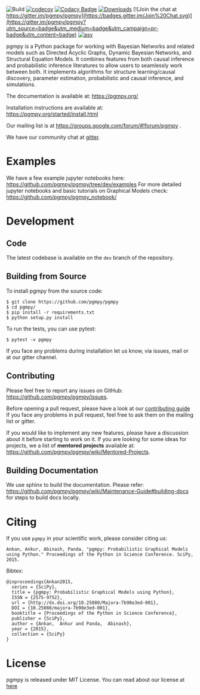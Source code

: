 ![Build](https://github.com/pgmpy/pgmpy/actions/workflows/ci.yml/badge.svg?branch=dev)
[![codecov](https://codecov.io/gh/pgmpy/pgmpy/branch/dev/graph/badge.svg)](https://codecov.io/gh/pgmpy/pgmpy)
[![Codacy Badge](https://api.codacy.com/project/badge/Grade/78a8256c90654c6892627f6d8bbcea14)](https://www.codacy.com/gh/pgmpy/pgmpy?utm_source=github.com&amp;utm_medium=referral&amp;utm_content=pgmpy/pgmpy&amp;utm_campaign=Badge_Grade)
[![Downloads](https://img.shields.io/pypi/dm/pgmpy.svg)](https://pypistats.org/packages/pgmpy)
[![Join the chat at https://gitter.im/pgmpy/pgmpy](https://badges.gitter.im/Join%20Chat.svg)](https://gitter.im/pgmpy/pgmpy?utm_source=badge&utm_medium=badge&utm_campaign=pr-badge&utm_content=badge)
[![asv](http://img.shields.io/badge/benchmarked%20by-asv-blue.svg?style=flat)](http://pgmpy.org/pgmpy-benchmarks/)

pgmpy is a Python package for working with Bayesian Networks and related models such as Directed Acyclic Graphs, Dynamic Bayesian Networks, and Structural Equation Models. It combines features from both causal inference and probabilistic inference literatures to allow users to seamlessly work between both. It implements algorithms for structure learning/causal discovery, parameter estimation, probabilistic and causal inference, and simulations.

The documentation is available at: https://pgmpy.org/

Installation instructions are available at: https://pgmpy.org/started/install.html

Our mailing list is at https://groups.google.com/forum/#!forum/pgmpy .

We have our community chat at [gitter](https://gitter.im/pgmpy/pgmpy).


Examples
========
We have a few example jupyter notebooks here: https://github.com/pgmpy/pgmpy/tree/dev/examples
For more detailed jupyter notebooks and basic tutorials on Graphical Models check: https://github.com/pgmpy/pgmpy_notebook/

Development
============

Code
----
The latest codebase is available on the `dev` branch of the repository.

Building from Source
--------------------
To install pgmpy from the source code:
```
$ git clone https://github.com/pgmpy/pgmpy
$ cd pgmpy/
$ pip install -r requirements.txt
$ python setup.py install
```

To run the tests, you can use pytest:
```
$ pytest -v pgmpy
```

If you face any problems during installation let us know, via issues, mail or at our gitter channel.

Contributing
------------
Please feel free to report any issues on GitHub: https://github.com/pgmpy/pgmpy/issues.

Before opening a pull request, please have a look at our [contributing guide](
https://github.com/pgmpy/pgmpy/blob/dev/Contributing.md) If you face any
problems in pull request, feel free to ask them on the mailing list or gitter.

If you would like to implement any new features, please have a discussion about it before starting to work on it.
If you are looking for some ideas for projects, we a list of **mentored projects** available at: https://github.com/pgmpy/pgmpy/wiki/Mentored-Projects.

Building Documentation
----------------------
We use sphinx to build the documentation. Please refer: https://github.com/pgmpy/pgmpy/wiki/Maintenance-Guide#building-docs for steps to build docs locally.


Citing
======
If you use `pgmpy` in your scientific work, please consider citing us:

```
Ankan, Ankur, Abinash, Panda. "pgmpy: Probabilistic Graphical Models using Python." Proceedings of the Python in Science Conference. SciPy, 2015.
```

Bibtex:
```
@inproceedings{Ankan2015,
  series = {SciPy},
  title = {pgmpy: Probabilistic Graphical Models using Python},
  ISSN = {2575-9752},
  url = {http://dx.doi.org/10.25080/Majora-7b98e3ed-001},
  DOI = {10.25080/majora-7b98e3ed-001},
  booktitle = {Proceedings of the Python in Science Conference},
  publisher = {SciPy},
  author = {Ankan,  Ankur and Panda,  Abinash},
  year = {2015},
  collection = {SciPy}
}
```

License
=======
pgmpy is released under MIT License. You can read about our license at [here](https://github.com/pgmpy/pgmpy/blob/dev/LICENSE)
